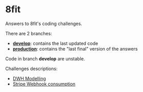 # 8fit

Answers to 8fit's coding challenges.

There are 2 branches:

- [**develop**](https://github.com/embatbr/8fit/tree/develop): contains the last updated code
- [**production**](https://github.com/embatbr/8fit/tree/production): contains the "last final" version of the answers

Code in branch **develop** are unstable.

Challenges descriptions:

- [DWH Modelling](descriptions/dwh_modelling.md)
- [Stripe Webhook consumption](descriptions/stripe_webhook_consumption.md)
